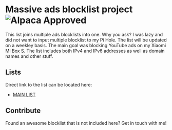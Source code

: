 # Massive ads blocklist project ![Alpaca Approved](http://url/to/img.png)

This list joins multiple ads blocklists into one. Why you ask? I was lazy and did not want to input multiple blocklist to my Pi Hole. The list will be updated on a weekley basis. The main goal was blocking YouTube ads on my Xiaomi Mi Box S. The list includes both IPv4 and IPv6 addresses as well as domain names and other stuff.

## Lists

Direct link to the list can be located here:

 - [MAIN LIST](https://raw.githubusercontent.com/BeforeMyCompileFails/piholeblocklist/main/adsblocker.txt)

## Contribute

Found an awesome blocklist that is not included here? Get in touch with me!

